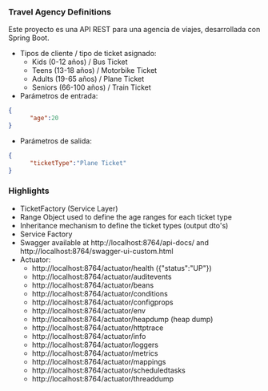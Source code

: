 

### Travel Agency Definitions

Este proyecto es una API REST para una agencia de viajes, desarrollada con Spring Boot. 
* Tipos de cliente / tipo de ticket asignado:
  - Kids (0-12 años) / Bus Ticket
  - Teens (13-18 años) / Motorbike Ticket
  - Adults (19-65 años) / Plane Ticket
  - Seniors (66-100 años) / Train Ticket
* Parámetros de entrada:
```json
{
      "age":20
} 
```
* Parámetros de salida:
```json
{
      "ticketType":"Plane Ticket"
}
```



### Highlights
* TicketFactory (Service Layer)
* Range Object used to define the age ranges for each ticket type
* Inheritance mechanism to define the ticket types (output dto's)
* Service Factory
* Swagger available at http://localhost:8764/api-docs/ and http://localhost:8764/swagger-ui-custom.html
* Actuator:
    - http://localhost:8764/actuator/health ({"status":"UP"})
    - http://localhost:8764/actuator/auditevents
    - http://localhost:8764/actuator/beans
    - http://localhost:8764/actuator/conditions
    - http://localhost:8764/actuator/configprops
    - http://localhost:8764/actuator/env
    - http://localhost:8764/actuator/heapdump (heap dump)
    - http://localhost:8764/actuator/httptrace
    - http://localhost:8764/actuator/info
    - http://localhost:8764/actuator/loggers
    - http://localhost:8764/actuator/metrics
    - http://localhost:8764/actuator/mappings
    - http://localhost:8764/actuator/scheduledtasks
    - http://localhost:8764/actuator/threaddump
